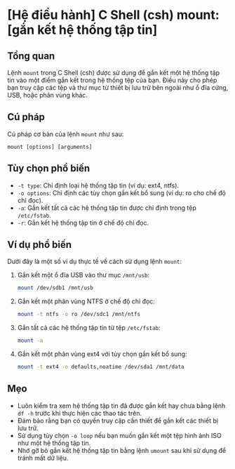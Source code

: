 # [Hệ điều hành] C Shell (csh) mount: [gắn kết hệ thống tập tin]

## Tổng quan
Lệnh `mount` trong C Shell (csh) được sử dụng để gắn kết một hệ thống tập tin vào một điểm gắn kết trong hệ thống tệp của bạn. Điều này cho phép bạn truy cập các tệp và thư mục từ thiết bị lưu trữ bên ngoài như ổ đĩa cứng, USB, hoặc phân vùng khác.

## Cú pháp
Cú pháp cơ bản của lệnh `mount` như sau:
```
mount [options] [arguments]
```

## Tùy chọn phổ biến
- `-t type`: Chỉ định loại hệ thống tập tin (ví dụ: ext4, ntfs).
- `-o options`: Chỉ định các tùy chọn gắn kết bổ sung (ví dụ: ro cho chế độ chỉ đọc).
- `-a`: Gắn kết tất cả các hệ thống tập tin được chỉ định trong tệp `/etc/fstab`.
- `-r`: Gắn kết hệ thống tập tin ở chế độ chỉ đọc.

## Ví dụ phổ biến
Dưới đây là một số ví dụ thực tế về cách sử dụng lệnh `mount`:

1. Gắn kết một ổ đĩa USB vào thư mục `/mnt/usb`:
   ```bash
   mount /dev/sdb1 /mnt/usb
   ```

2. Gắn kết một phân vùng NTFS ở chế độ chỉ đọc:
   ```bash
   mount -t ntfs -o ro /dev/sdc1 /mnt/ntfs
   ```

3. Gắn tất cả các hệ thống tập tin từ tệp `/etc/fstab`:
   ```bash
   mount -a
   ```

4. Gắn kết một phân vùng ext4 với tùy chọn gắn kết bổ sung:
   ```bash
   mount -t ext4 -o defaults,noatime /dev/sda1 /mnt/data
   ```

## Mẹo
- Luôn kiểm tra xem hệ thống tập tin đã được gắn kết hay chưa bằng lệnh `df -h` trước khi thực hiện các thao tác trên.
- Đảm bảo rằng bạn có quyền truy cập cần thiết để gắn kết các thiết bị lưu trữ.
- Sử dụng tùy chọn `-o loop` nếu bạn muốn gắn kết một tệp hình ảnh ISO như một hệ thống tập tin.
- Nhớ gỡ bỏ gắn kết hệ thống tập tin bằng lệnh `umount` sau khi sử dụng để tránh mất dữ liệu.